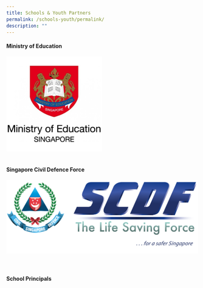 ```yaml
---
title: Schools & Youth Partners
permalink: /schools-youth/permalink/
description: ""
---
```

#### Ministry of Education

<img style="width:50%" src="/images/moe%20logo.png">
<br>
<br>

#### Singapore Civil Defence Force

![](/images/ot%20alpha.jpg)<br>
<br>
<br>

#### School Principals